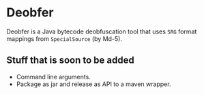 # Deobfer

Deobfer is a Java bytecode deobfuscation tool that uses `SRG` format mappings from `SpecialSource` (by Md-5).

## Stuff that is soon to be added
- Command line arguments.
- Package as jar and release as API to a maven wrapper.
